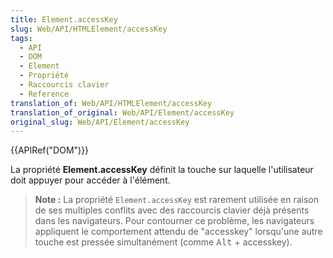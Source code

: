 ```yaml
---
title: Element.accessKey
slug: Web/API/HTMLElement/accessKey
tags:
  - API
  - DOM
  - Element
  - Propriété
  - Raccourcis clavier
  - Reference
translation_of: Web/API/HTMLElement/accessKey
translation_of_original: Web/API/Element/accessKey
original_slug: Web/API/Element/accessKey
---
```

{{APIRef("DOM")}}

La propriété **Element.accessKey** définit la touche sur laquelle l'utilisateur doit appuyer pour accéder à l'élément.

> **Note :** La propriété `Element.accessKey` est rarement utilisée en raison de ses multiples conflits avec des raccourcis clavier déjà présents dans les navigateurs. Pour contourner ce problème, les navigateurs appliquent le comportement attendu de "accesskey" lorsqu'une autre touche est pressée simultanément (comme <kbd>Alt</kbd> + accesskey).
